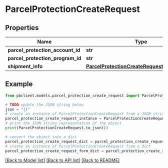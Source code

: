 # ParcelProtectionCreateRequest


## Properties

Name | Type | Description | Notes
------------ | ------------- | ------------- | -------------
**parcel_protection_account_id** | **str** |  | [optional] 
**parcel_protection_program_id** | **str** |  | [optional] 
**shipment_info** | [**ParcelProtectionCreateRequestShipmentInfo**](ParcelProtectionCreateRequestShipmentInfo.md) |  | [optional] 

## Example

```python
from pbclient.models.parcel_protection_create_request import ParcelProtectionCreateRequest

# TODO update the JSON string below
json = "{}"
# create an instance of ParcelProtectionCreateRequest from a JSON string
parcel_protection_create_request_instance = ParcelProtectionCreateRequest.from_json(json)
# print the JSON string representation of the object
print(ParcelProtectionCreateRequest.to_json())

# convert the object into a dict
parcel_protection_create_request_dict = parcel_protection_create_request_instance.to_dict()
# create an instance of ParcelProtectionCreateRequest from a dict
parcel_protection_create_request_form_dict = parcel_protection_create_request.from_dict(parcel_protection_create_request_dict)
```
[[Back to Model list]](../README.md#documentation-for-models) [[Back to API list]](../README.md#documentation-for-api-endpoints) [[Back to README]](../README.md)


